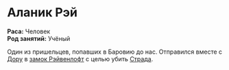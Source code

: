 # Аланик Рэй

**Раса:** Человек  
**Род занятий:** Учёный

Один из пришельцев, попавших в Баровию до нас. Отправился вместе с [Дору](doru.md) в [замок Рэйвенлофт](../../locations/ravenloft.md) с целью убить [Страда](strahd-von-zarovich.md).
